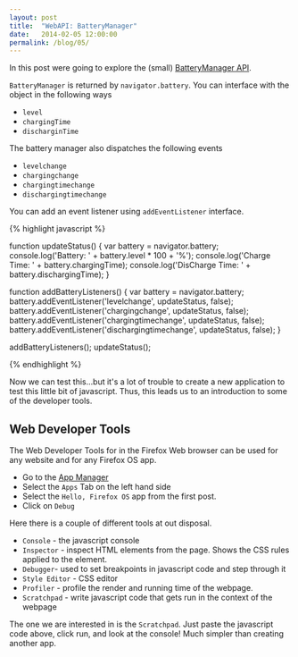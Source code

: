 ```yaml
---
layout: post
title:  "WebAPI: BatteryManager"
date:   2014-02-05 12:00:00
permalink: /blog/05/
---
```



In this post were going to explore the (small) [BatteryManager API](https://developer.mozilla.org/en-US/docs/Web/API/BatteryManager).

`BatteryManager` is returned by `navigator.battery`. You can interface with the object in the following ways

* `level`
* `chargingTime`
* `discharginTime`

The battery manager also dispatches the following events

* `levelchange`
* `chargingchange`
* `chargingtimechange`
* `dischargingtimechange`

You can add an event listener using `addEventListener` interface.


{% highlight javascript %}

function updateStatus() {
    var battery = navigator.battery;
    console.log('Battery: ' + battery.level * 100 + '%');
    console.log('Charge Time: ' + battery.chargingTime);
    console.log('DisCharge Time: ' + battery.dischargingTime);
}

function addBatteryListeners() {
    var battery = navigator.battery;
    battery.addEventListener('levelchange', updateStatus, false);
    battery.addEventListener('chargingchange', updateStatus, false);
    battery.addEventListener('chargingtimechange', updateStatus, false);
    battery.addEventListener('dischargingtimechange', updateStatus, false);
}

addBatteryListeners();
updateStatus();

{% endhighlight %}

Now we can test this...but it's a lot of trouble to create a new application to test this little bit of javascript. Thus, this leads us to an introduction to some of the developer tools.

## Web Developer Tools

The Web Developer Tools for in the Firefox Web browser can be used for any website and for any Firefox OS app. 

* Go to the [App Manager](about:app-manager)
* Select the `Apps` Tab on the left hand side
* Select the `Hello, Firefox OS` app from the first post.
* Click on `Debug`

Here there is a couple of different tools at out disposal.

* `Console` - the javascript console
* `Inspector` - inspect HTML elements from the page. Shows the CSS rules applied to the element.
* `Debugger`- used to set breakpoints in javascript code and step through it
* `Style Editor` - CSS editor
* `Profiler` - profile the render and running time of the webpage.
* `Scratchpad` - write javascript code that gets run in the context of the webpage

The one we are interested in is the `Scratchpad`. Just paste the javascript code above, click run, and look at the console! Much simpler than creating another app.


